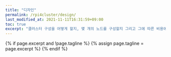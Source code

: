 ```yaml
---
title: "디자인"
permalink: /rpi4cluster/design/
last_modified_at: 2021-11-11T16:31:59+09:00
toc: true
excerpt: "클러스터 구성을 어떻게 할지, 몇 개의 노드를 구성할지 그리고 그에 따른 비용에 대한 고민들을 정리하였습니다."
---
```


{% if page.excerpt and !page.tagline %}
{% assign page.tagline = page.excerpt %}
{% endif %}
